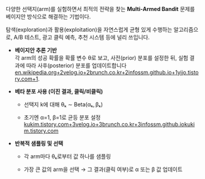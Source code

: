다양한 선택지(arm)를 실험하면서 최적의 전략을 찾는 **Multi‑Armed Bandit** 문제를 베이지안 방식으로 해결하는 기법이다.

탐색(exploration)과 활용(exploitation)을 자연스럽게 균형 있게 수행하는 알고리즘으로, A/B 테스트, 광고 클릭 예측, 추천 시스템 등에 널리 쓰입니다.

- **베이지안 추론 기반**  
    각 arm의 성공 확률을 확률 변수 θ로 보고, 사전(prior) 분포를 설정한 뒤, 실험 결과에 따라 사후(posterior) 분포를 업데이트합니다 [en.wikipedia.org+2velog.io+2brunch.co.kr+2](https://velog.io/%40rockgoat2/AB-Test-Thompson-Sampling?utm_source=chatgpt.com)[infossm.github.io+1yjjo.tistory.com+1](https://infossm.github.io/blog/2019/01/10/discounted-thompson-sampling/?utm_source=chatgpt.com).
    
- **베타 분포 사용 (이진 결과, 클릭/비클릭)**
    
    - 선택지 k에 대해 θₖ ∼ Beta(αₖ, βₖ)
        
    - 초기엔 α=1, β=1로 균등 분포 설정 [kukim.tistory.com+3velog.io+3brunch.co.kr+3](https://velog.io/%40rockgoat2/AB-Test-Thompson-Sampling?utm_source=chatgpt.com)[infossm.github.io](https://infossm.github.io/blog/2019/01/10/discounted-thompson-sampling/?utm_source=chatgpt.com)[kukim.tistory.com](https://kukim.tistory.com/205?utm_source=chatgpt.com)
        
- **반복적 샘플링 및 선택**
    
    - 각 arm마다 θₖ로부터 값 하나를 샘플링
        
    - 가장 큰 값의 arm을 선택 → 그 결과(클릭 여부)로 α 또는 β 값 업데이트